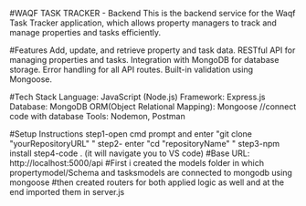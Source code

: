 #WAQF TASK TRACKER - Backend
This is the backend service for the Waqf Task Tracker application, which allows property managers to track and manage properties and tasks efficiently.

#Features
Add, update,  and retrieve property and task data.
RESTful API for managing properties and tasks.
Integration with MongoDB for database storage.
Error handling for all API routes.
Built-in validation using Mongoose.

#Tech Stack
Language: JavaScript (Node.js)
Framework: Express.js
Database: MongoDB
ORM(Object Relational Mapping): Mongoose //connect code with database
Tools: Nodemon, Postman

#Setup Instructions
step1-open cmd prompt and enter "git clone "yourRepositoryURL" "
step2- enter  "cd "repositoryName" "
step3-npm install
step4-code . (it will navigate you to VS code)
#Base URL: http://localhost:5000/api
#First i created the models folder in which propertymodel/Schema and tasksmodels are connected to mongodb using mongoose
#then created routers for both applied logic as well and at the end imported them in server.js
